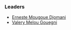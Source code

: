 ### Leaders
* [Erneste Mougoue Djomani](mailto:ernest.mougoue@owasp.org)
* [Valery Melou Gouegni](mailto:valery.melou@owasp.org)
